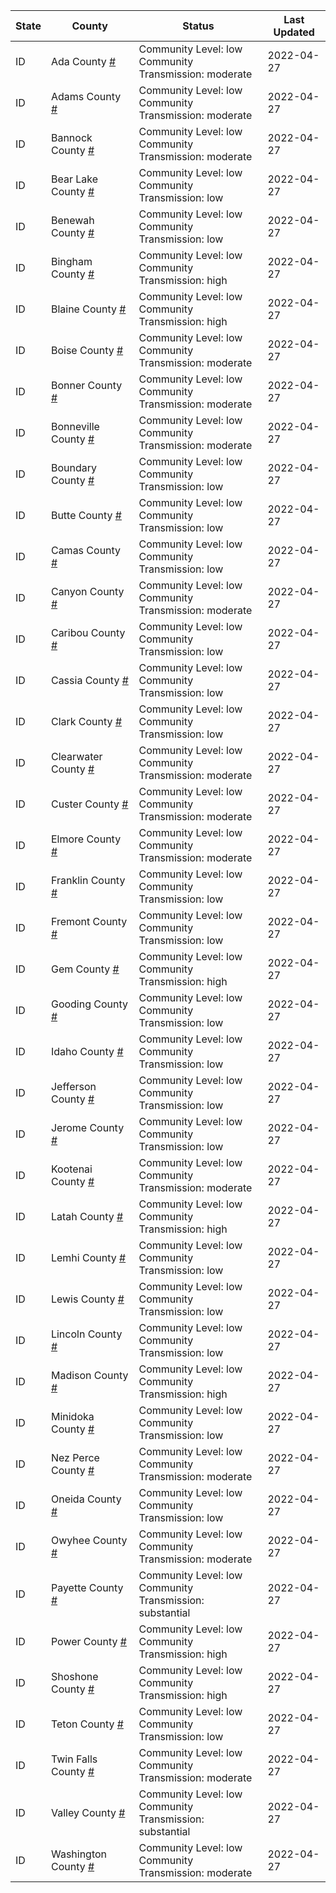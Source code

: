 State | County | Status | Last Updated
--- | --- | --- | --- 
ID | Ada County <a href="#ada_county">#</a> | <a name="ada_county"></a>Community Level: low<br/>Community Transmission: moderate | 2022-04-27
ID | Adams County <a href="#adams_county">#</a> | <a name="adams_county"></a>Community Level: low<br/>Community Transmission: moderate | 2022-04-27
ID | Bannock County <a href="#bannock_county">#</a> | <a name="bannock_county"></a>Community Level: low<br/>Community Transmission: moderate | 2022-04-27
ID | Bear Lake County <a href="#bear_lake_county">#</a> | <a name="bear_lake_county"></a>Community Level: low<br/>Community Transmission: low | 2022-04-27
ID | Benewah County <a href="#benewah_county">#</a> | <a name="benewah_county"></a>Community Level: low<br/>Community Transmission: low | 2022-04-27
ID | Bingham County <a href="#bingham_county">#</a> | <a name="bingham_county"></a>Community Level: low<br/>Community Transmission: high | 2022-04-27
ID | Blaine County <a href="#blaine_county">#</a> | <a name="blaine_county"></a>Community Level: low<br/>Community Transmission: high | 2022-04-27
ID | Boise County <a href="#boise_county">#</a> | <a name="boise_county"></a>Community Level: low<br/>Community Transmission: moderate | 2022-04-27
ID | Bonner County <a href="#bonner_county">#</a> | <a name="bonner_county"></a>Community Level: low<br/>Community Transmission: moderate | 2022-04-27
ID | Bonneville County <a href="#bonneville_county">#</a> | <a name="bonneville_county"></a>Community Level: low<br/>Community Transmission: moderate | 2022-04-27
ID | Boundary County <a href="#boundary_county">#</a> | <a name="boundary_county"></a>Community Level: low<br/>Community Transmission: low | 2022-04-27
ID | Butte County <a href="#butte_county">#</a> | <a name="butte_county"></a>Community Level: low<br/>Community Transmission: low | 2022-04-27
ID | Camas County <a href="#camas_county">#</a> | <a name="camas_county"></a>Community Level: low<br/>Community Transmission: low | 2022-04-27
ID | Canyon County <a href="#canyon_county">#</a> | <a name="canyon_county"></a>Community Level: low<br/>Community Transmission: moderate | 2022-04-27
ID | Caribou County <a href="#caribou_county">#</a> | <a name="caribou_county"></a>Community Level: low<br/>Community Transmission: low | 2022-04-27
ID | Cassia County <a href="#cassia_county">#</a> | <a name="cassia_county"></a>Community Level: low<br/>Community Transmission: low | 2022-04-27
ID | Clark County <a href="#clark_county">#</a> | <a name="clark_county"></a>Community Level: low<br/>Community Transmission: low | 2022-04-27
ID | Clearwater County <a href="#clearwater_county">#</a> | <a name="clearwater_county"></a>Community Level: low<br/>Community Transmission: moderate | 2022-04-27
ID | Custer County <a href="#custer_county">#</a> | <a name="custer_county"></a>Community Level: low<br/>Community Transmission: moderate | 2022-04-27
ID | Elmore County <a href="#elmore_county">#</a> | <a name="elmore_county"></a>Community Level: low<br/>Community Transmission: moderate | 2022-04-27
ID | Franklin County <a href="#franklin_county">#</a> | <a name="franklin_county"></a>Community Level: low<br/>Community Transmission: low | 2022-04-27
ID | Fremont County <a href="#fremont_county">#</a> | <a name="fremont_county"></a>Community Level: low<br/>Community Transmission: low | 2022-04-27
ID | Gem County <a href="#gem_county">#</a> | <a name="gem_county"></a>Community Level: low<br/>Community Transmission: high | 2022-04-27
ID | Gooding County <a href="#gooding_county">#</a> | <a name="gooding_county"></a>Community Level: low<br/>Community Transmission: low | 2022-04-27
ID | Idaho County <a href="#idaho_county">#</a> | <a name="idaho_county"></a>Community Level: low<br/>Community Transmission: low | 2022-04-27
ID | Jefferson County <a href="#jefferson_county">#</a> | <a name="jefferson_county"></a>Community Level: low<br/>Community Transmission: low | 2022-04-27
ID | Jerome County <a href="#jerome_county">#</a> | <a name="jerome_county"></a>Community Level: low<br/>Community Transmission: low | 2022-04-27
ID | Kootenai County <a href="#kootenai_county">#</a> | <a name="kootenai_county"></a>Community Level: low<br/>Community Transmission: moderate | 2022-04-27
ID | Latah County <a href="#latah_county">#</a> | <a name="latah_county"></a>Community Level: low<br/>Community Transmission: high | 2022-04-27
ID | Lemhi County <a href="#lemhi_county">#</a> | <a name="lemhi_county"></a>Community Level: low<br/>Community Transmission: low | 2022-04-27
ID | Lewis County <a href="#lewis_county">#</a> | <a name="lewis_county"></a>Community Level: low<br/>Community Transmission: low | 2022-04-27
ID | Lincoln County <a href="#lincoln_county">#</a> | <a name="lincoln_county"></a>Community Level: low<br/>Community Transmission: low | 2022-04-27
ID | Madison County <a href="#madison_county">#</a> | <a name="madison_county"></a>Community Level: low<br/>Community Transmission: high | 2022-04-27
ID | Minidoka County <a href="#minidoka_county">#</a> | <a name="minidoka_county"></a>Community Level: low<br/>Community Transmission: low | 2022-04-27
ID | Nez Perce County <a href="#nez_perce_county">#</a> | <a name="nez_perce_county"></a>Community Level: low<br/>Community Transmission: moderate | 2022-04-27
ID | Oneida County <a href="#oneida_county">#</a> | <a name="oneida_county"></a>Community Level: low<br/>Community Transmission: low | 2022-04-27
ID | Owyhee County <a href="#owyhee_county">#</a> | <a name="owyhee_county"></a>Community Level: low<br/>Community Transmission: moderate | 2022-04-27
ID | Payette County <a href="#payette_county">#</a> | <a name="payette_county"></a>Community Level: low<br/>Community Transmission: substantial | 2022-04-27
ID | Power County <a href="#power_county">#</a> | <a name="power_county"></a>Community Level: low<br/>Community Transmission: high | 2022-04-27
ID | Shoshone County <a href="#shoshone_county">#</a> | <a name="shoshone_county"></a>Community Level: low<br/>Community Transmission: high | 2022-04-27
ID | Teton County <a href="#teton_county">#</a> | <a name="teton_county"></a>Community Level: low<br/>Community Transmission: low | 2022-04-27
ID | Twin Falls County <a href="#twin_falls_county">#</a> | <a name="twin_falls_county"></a>Community Level: low<br/>Community Transmission: moderate | 2022-04-27
ID | Valley County <a href="#valley_county">#</a> | <a name="valley_county"></a>Community Level: low<br/>Community Transmission: substantial | 2022-04-27
ID | Washington County <a href="#washington_county">#</a> | <a name="washington_county"></a>Community Level: low<br/>Community Transmission: moderate | 2022-04-27
